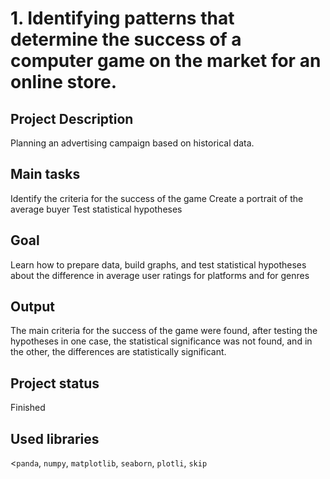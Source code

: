 # 1. Identifying patterns that determine the success of a computer game on the market for an online store.

## Project Description
Planning an advertising campaign based on historical data.

## Main tasks
Identify the criteria for the success of the game
Create a portrait of the average buyer
Test statistical hypotheses
## Goal

Learn how to prepare data, build graphs, and test statistical hypotheses about the difference in average user ratings for platforms and for genres

## Output

The main criteria for the success of the game were found, after testing the hypotheses in one case, the statistical significance was not found, and in the other, the differences are statistically significant.

## Project status

Finished

## Used libraries

<<code>panda</code>, <code>numpy</code>, <code>matplotlib</code>, <code>seaborn</code>, <code>plotli</code>, <code>skip</code>
